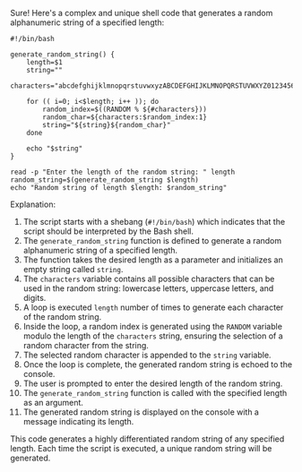 Sure! Here's a complex and unique shell code that generates a random alphanumeric string of a specified length:

```shell
#!/bin/bash

generate_random_string() {
    length=$1
    string=""
    characters="abcdefghijklmnopqrstuvwxyzABCDEFGHIJKLMNOPQRSTUVWXYZ0123456789"

    for (( i=0; i<$length; i++ )); do
        random_index=$((RANDOM % ${#characters}))
        random_char=${characters:$random_index:1}
        string="${string}${random_char}"
    done

    echo "$string"
}

read -p "Enter the length of the random string: " length
random_string=$(generate_random_string $length)
echo "Random string of length $length: $random_string"
```

Explanation:
1. The script starts with a shebang (`#!/bin/bash`) which indicates that the script should be interpreted by the Bash shell.
2. The `generate_random_string` function is defined to generate a random alphanumeric string of a specified length.
3. The function takes the desired length as a parameter and initializes an empty string called `string`.
4. The `characters` variable contains all possible characters that can be used in the random string: lowercase letters, uppercase letters, and digits.
5. A loop is executed `length` number of times to generate each character of the random string.
6. Inside the loop, a random index is generated using the `RANDOM` variable modulo the length of the `characters` string, ensuring the selection of a random character from the string.
7. The selected random character is appended to the `string` variable.
8. Once the loop is complete, the generated random string is echoed to the console.
9. The user is prompted to enter the desired length of the random string.
10. The `generate_random_string` function is called with the specified length as an argument.
11. The generated random string is displayed on the console with a message indicating its length.

This code generates a highly differentiated random string of any specified length. Each time the script is executed, a unique random string will be generated.